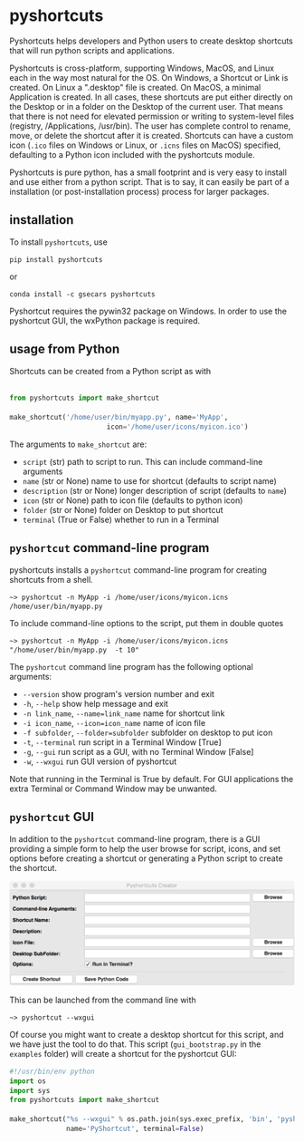 # pyshortcuts


Pyshortcuts helps developers and Python users to create desktop shortcuts
that will run python scripts and applications.

Pyshortcuts is cross-platform, supporting Windows, MacOS, and Linux each in
the way most natural for the OS.  On Windows, a Shortcut or Link is
created.  On Linux a ".desktop" file is created.  On MacOS, a minimal
Application is created.  In all cases, these shortcuts are put either
directly on the Desktop or in a folder on the Desktop of the current user.
That means that there is not need for elevated permission or writing to
system-level files (registry, /Applications, /usr/bin).  The user has
complete control to rename, move, or delete the shortcut after it is
created.  Shortcuts can have a custom icon (`.ico` files on Windows or
Linux, or `.icns` files on MacOS) specified, defaulting to a Python icon
included with the pyshortcuts module.

Pyshortcuts is pure python, has a small footprint and is very easy to
install and use either from a python script.  That is to say, it can easily
be part of a installation (or post-installation process) process for larger
packages.

## installation

To install `pyshortcuts`, use

```
pip install pyshortcuts
```

or

```
conda install -c gsecars pyshortcuts
```

Pyshortcut requires the pywin32 package on Windows.  In order to use the
pyshortcut GUI, the wxPython package is required.

## usage from Python

Shortcuts can be created from a Python script as with

```python

from pyshortcuts import make_shortcut

make_shortcut('/home/user/bin/myapp.py', name='MyApp',
                        icon='/home/user/icons/myicon.ico')
```

The arguments to `make_shortcut` are:

  * `script`   (str)  path to script to run.  This can include  command-line arguments
  * `name`   (str or None)  name to use for shortcut (defaults to script name)
  * `description`   (str or None)  longer description of script (defaults to `name`)
  * `icon`   (str or None) path to icon file (defaults to python icon)
  * `folder`   (str or None) folder on Desktop to put shortcut
  * `terminal`   (True or False) whether to run in a Terminal

##  `pyshortcut` command-line program

pyshortcuts installs a `pyshortcut` command-line program for creating shortcuts from a shell.

```
~> pyshortcut -n MyApp -i /home/user/icons/myicon.icns  /home/user/bin/myapp.py
```

To include command-line options to the script, put them in double quotes

```
~> pyshortcut -n MyApp -i /home/user/icons/myicon.icns "/home/user/bin/myapp.py  -t 10"
```

The `pyshortcut` command line program has the following optional arguments:

  * `--version`           show program's version number and exit
  * `-h`, `--help`        show help message and exit
  * `-n link_name`, `--name=link_name`  name for shortcut link
  * `-i icon_name`, `--icon=icon_name`  name of icon file
  * `-f subfolder`, `--folder=subfolder` subfolder on desktop to put icon
  * `-t`, `--terminal`   run script in a Terminal Window [True]
  * `-g`, `--gui`          run script as a GUI, with no Terminal Window [False]
  * `-w`, `--wxgui`     run GUI version of pyshortcut

Note that running in the Terminal is True by default.  For GUI applications
the extra Terminal or Command Window may be unwanted.


## `pyshortcut` GUI

In addition to the `pyshortcut` command-line program, there is a GUI
providing a simple form to help the user browse for script, icons, and set
options before creating a shortcut or generating a Python script to create
the shortcut.

![PyShortcut Screenshot](PyshortcutGUI.png)

This can be launched from the command line with

```
~> pyshortcut --wxgui
```

Of course you might want to create a desktop shortcut for this script, and
we have just the tool to do that.  This script (`gui_bootstrap.py` in
the `examples` folder) will create a shortcut for the pyshortcut GUI:

```python
#!/usr/bin/env python
import os
import sys
from pyshortcuts import make_shortcut

make_shortcut("%s --wxgui" % os.path.join(sys.exec_prefix, 'bin', 'pyshortcut'),
              name='PyShortcut', terminal=False)
```
